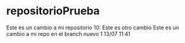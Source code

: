 # repositorioPrueba

Este es un cambio a mi repositorio 10:
Este es otro cambio 
Este es un cambio a mi repo en el branch nuevo 1 13/07 11:41
